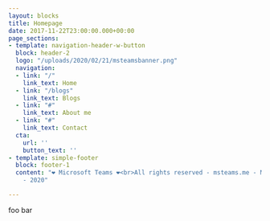 ```yaml
---
layout: blocks
title: Homepage
date: 2017-11-22T23:00:00.000+00:00
page_sections:
- template: navigation-header-w-button
  block: header-2
  logo: "/uploads/2020/02/21/msteamsbanner.png"
  navigation:
  - link: "/"
    link_text: Home
  - link: "/blogs"
    link_text: Blogs
  - link: "#"
    link_text: About me
  - link: "#"
    link_text: Contact
  cta:
    url: ''
    button_text: ''
- template: simple-footer
  block: footer-1
  content: "❤︎ Microsoft Teams ❤︎<br>All rights reserved - msteams.me - Mitchell Bakker
    - 2020"

---
```

foo bar